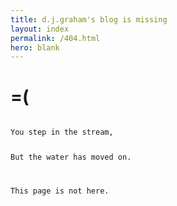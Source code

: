 ```yaml
---
title: d.j.graham's blog is missing
layout: index
permalink: /404.html
hero: blank
---
```


# =(

<div class="box is-size-1">
<code>
You step in the stream,

But the water has moved on.

This page is not here.
</code>
</div>
